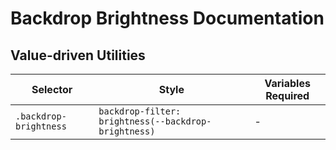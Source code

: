# Backdrop Brightness Documentation

## Value-driven Utilities

| Selector               | Style                                                | Variables Required |
| ---------------------- | ---------------------------------------------------- | ------------------ |
| `.backdrop-brightness` | `backdrop-filter: brightness(--backdrop-brightness)` | -                  |
